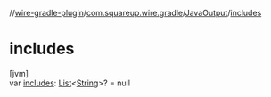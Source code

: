 //[wire-gradle-plugin](../../../index.md)/[com.squareup.wire.gradle](../index.md)/[JavaOutput](index.md)/[includes](includes.md)

# includes

[jvm]\
var [includes](includes.md): [List](https://kotlinlang.org/api/latest/jvm/stdlib/kotlin.collections/-list/index.html)&lt;[String](https://kotlinlang.org/api/latest/jvm/stdlib/kotlin/-string/index.html)&gt;? = null
